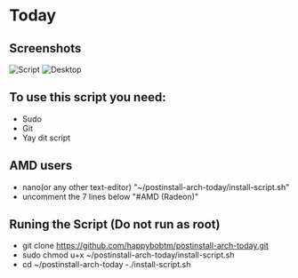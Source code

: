 # Today

## Screenshots
![Script](https://i.imgur.com/6LoDFg1.png)
![Desktop](https://i.imgur.com/k3jk9lb.png)

## To use this script you need:
- Sudo
- Git
- Yay
dit script 
## AMD users
- nano(or any other text-editor) "~/postinstall-arch-today/install-script.sh"
- uncomment the 7 lines below "#AMD (Radeon)"

## Runing the Script (Do not run as root)
- git clone https://github.com/happybobtm/postinstall-arch-today.git
- sudo chmod u+x ~/postinstall-arch-today/install-script.sh
- cd ~/postinstall-arch-today
-./install-script.sh